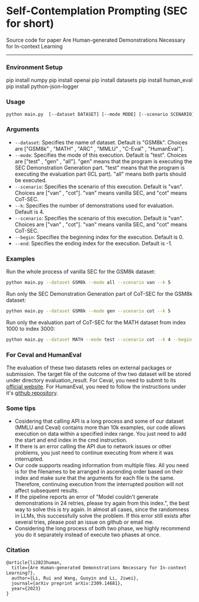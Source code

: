 # Self-Contemplation Prompting (SEC for short)

Source code for paper Are Human-generated Demonstrations Necessary for In-context Learning

---------

### Environment Setup

pip install numpy
pip install openai
pip install datasets
pip install human_eval
pip install python-json-logger

### Usage

```sh
python main.py  [--dataset DATASET] [--mode MODE] [--scenario SCENARIO] [--k K] [--begin BEGIN] [--end END--end]
```

### Arguments

- `--dataset`: Specifies the name of dataset. Default is "GSM8k". Choices are ["GSM8k" , "MATH" , "ARC" , "MMLU" , "C-Eval" , "HumanEval"].
- `--mode`: Specifies the mode of this execution. Default is "test". Choices are ["test" , "gen" , "all"]. "gen" means that the program is executing the SEC Demonstration Generation part. "test" means that the program is executing the evaluation part (ICL part). "all" means both parts should be executed.
- `--scenario`: Specifies the scenario of this execution. Default is "van". Choices are ["van" , "cot"]. "van" means vanilla SEC, and "cot" means CoT-SEC.
- `--k`: Specifies the number of demonstrations used for evaluation. Default is 4.
- `--scenario`: Specifies the scenario of this execution. Default is "van". Choices are ["van" , "cot"]. "van" means vanilla SEC, and "cot" means CoT-SEC.
- `--begin`: Specifies the beginning index for the execution. Default is 0.
- `--end`: Specifies the ending index for the execution. Default is -1.

### Examples

Run the whole process of vanilla SEC for the GSM8k dataset:

```sh
python main.py --dataset GSM8k --mode all --scenario van --k 5 
```

Run only the SEC Demonstration Generation part of CoT-SEC for the GSM8k dataset:

```sh
python main.py --dataset GSM8k --mode gen --scenario cot --k 5 
```

Run only the evaluation part of CoT-SEC for the MATH dataset from index 1000 to index 3000:

```sh  
python main.py --dataset MATH --mode test --scenario cot --k 4 --begin 1000 --end 3000
```

### For Ceval and HumanEval

The evaluation of these two datasets relies on external packages or submission. The target file of the outcome of thw two dataset will be stored under directory evaluation_result. For Ceval, you need to submit to its [official website](https://cevalbenchmark.com). For HumanEval, you need to follow the instructions under it's [github repository](https://github.com/openai/human-eval).

### Some tips

- Cosidering that calling API is a long process and some of our dataset (MMLU and Ceval) contains more than 10k examples, our code allows execution on data within a specified index range. You just need to add the start and end index in the cmd instruction.
- If there is an error calling the API due to network issues or other problems, you just need to continue executing from where it was interrupted.
- Our code supports reading information from multiple files. All you need is for the filenames to be arranged in ascending order based on their index and make sure that the arguments for each file is the same. Therefore, continuing execution from the interrupted position will not affect subsequent results.
- If the pipeline reports  an error of "Model couldn't generate demonstrations in 24 retries, please try again from this index.", the best way to solve this is try again. In almost all cases, since the randomness in LLMs, this successfully solve the problem. If this error still exists after several tries, please post an issue on github or email me.
- Considering the long process of both two phase, we highly recommend you do it separately instead of execute two phases at once.

### Citation

```
@article{li2023human,
  title={Are Human-generated Demonstrations Necessary for In-context Learning?},
  author={Li, Rui and Wang, Guoyin and Li, Jiwei},
  journal={arXiv preprint arXiv:2309.14681},
  year={2023}
}
```